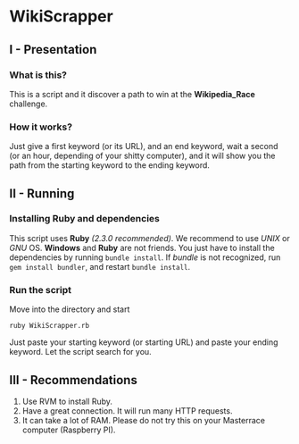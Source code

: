 # WikiScrapper
## I - Presentation
### What is this?
This is a script and it discover a path to win at the **Wikipedia_Race** challenge.
### How it works?
Just give a first keyword (or its URL), and an end keyword, wait a second (or an hour, depending of your shitty computer), and it will show you the path from the starting keyword to the ending keyword.

## II - Running
### Installing Ruby and dependencies
This script uses **Ruby** *(2.3.0 recommended)*. We recommend to use *UNIX* or *GNU* OS. **Windows** and **Ruby** are not friends.
You just have to install the dependencies by running `bundle install`. If *bundle* is not recognized, run `gem install bundler`, and restart `bundle install`.
### Run the script
Move into the directory and start
```
ruby WikiScrapper.rb
```
Just paste your starting keyword (or starting URL) and paste your ending keyword. Let the script search for you.

## III - Recommendations
1. Use RVM to install Ruby.
2. Have a great connection. It will run many HTTP requests.
3. It can take a lot of RAM. Please do not try this on your Masterrace computer (Raspberry PI).
